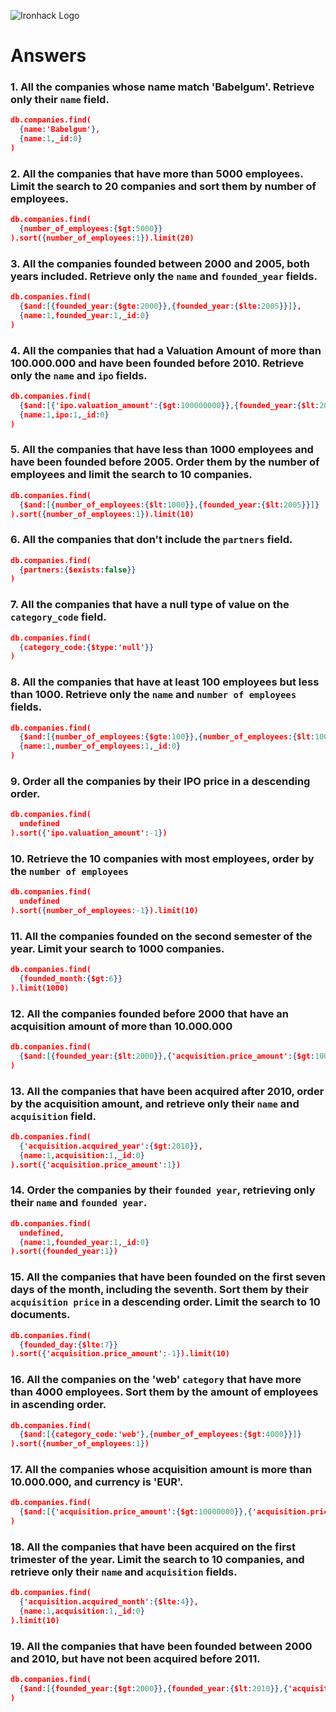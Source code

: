 ![Ironhack Logo](https://i.imgur.com/1QgrNNw.png)

# Answers

### 1. All the companies whose name match 'Babelgum'. Retrieve only their `name` field.

<!-- Your Code Goes Here -->
```json
db.companies.find(
  {name:'Babelgum'},
  {name:1,_id:0}
)
```

### 2. All the companies that have more than 5000 employees. Limit the search to 20 companies and sort them by **number of employees**.

<!-- Your Code Goes Here -->
```json
db.companies.find(
  {number_of_employees:{$gt:5000}}
).sort({number_of_employees:1}).limit(20)
```

### 3. All the companies founded between 2000 and 2005, both years included. Retrieve only the `name` and `founded_year` fields.

<!-- Your Code Goes Here -->
```json
db.companies.find(
  {$and:[{founded_year:{$gte:2000}},{founded_year:{$lte:2005}}]},
  {name:1,founded_year:1,_id:0}
)
```

### 4. All the companies that had a Valuation Amount of more than 100.000.000 and have been founded before 2010. Retrieve only the `name` and `ipo` fields.

<!-- Your Code Goes Here -->
```json
db.companies.find(
  {$and:[{'ipo.valuation_amount':{$gt:100000000}},{founded_year:{$lt:2010}}]},
  {name:1,ipo:1,_id:0}
)
```

### 5. All the companies that have less than 1000 employees and have been founded before 2005. Order them by the number of employees and limit the search to 10 companies.

<!-- Your Code Goes Here -->
```json
db.companies.find(
  {$and:[{number_of_employees:{$lt:1000}},{founded_year:{$lt:2005}}]}
).sort({number_of_employees:1}).limit(10)
```

### 6. All the companies that don't include the `partners` field.

<!-- Your Code Goes Here -->
```json
db.companies.find(
  {partners:{$exists:false}}
)
```

### 7. All the companies that have a null type of value on the `category_code` field.

<!-- Your Code Goes Here -->
```json
db.companies.find(
  {category_code:{$type:'null'}}
)
```

### 8. All the companies that have at least 100 employees but less than 1000. Retrieve only the `name` and `number of employees` fields.

<!-- Your Code Goes Here -->
```json
db.companies.find(
  {$and:[{number_of_employees:{$gte:100}},{number_of_employees:{$lt:1000}}]},
  {name:1,number_of_employees:1,_id:0}
)
```

### 9. Order all the companies by their IPO price in a descending order.

<!-- Your Code Goes Here -->
```json
db.companies.find(
  undefined
).sort({'ipo.valuation_amount':-1})
```

### 10. Retrieve the 10 companies with most employees, order by the `number of employees`

<!-- Your Code Goes Here -->
```json
db.companies.find(
  undefined
).sort({number_of_employees:-1}).limit(10)
```

### 11. All the companies founded on the second semester of the year. Limit your search to 1000 companies.

<!-- Your Code Goes Here -->
```json
db.companies.find(
  {founded_month:{$gt:6}}
).limit(1000)
```

### 12. All the companies founded before 2000 that have an acquisition amount of more than 10.000.000

<!-- Your Code Goes Here -->
```json
db.companies.find(
  {$and:[{founded_year:{$lt:2000}},{'acquisition.price_amount':{$gt:10000000}}]}
)
```

### 13. All the companies that have been acquired after 2010, order by the acquisition amount, and retrieve only their `name` and `acquisition` field.

<!-- Your Code Goes Here -->
```json
db.companies.find(
  {'acquisition.acquired_year':{$gt:2010}},
  {name:1,acquisition:1,_id:0}
).sort({'acquisition.price_amount':1})
```

### 14. Order the companies by their `founded year`, retrieving only their `name` and `founded year`.

<!-- Your Code Goes Here -->
```json
db.companies.find(
  undefined,
  {name:1,founded_year:1,_id:0}
).sort({founded_year:1})
```

### 15. All the companies that have been founded on the first seven days of the month, including the seventh. Sort them by their `acquisition price` in a descending order. Limit the search to 10 documents.

<!-- Your Code Goes Here -->
```json
db.companies.find(
  {founded_day:{$lte:7}}
).sort({'acquisition.price_amount':-1}).limit(10)
```

### 16. All the companies on the 'web' `category` that have more than 4000 employees. Sort them by the amount of employees in ascending order.

<!-- Your Code Goes Here -->
```json
db.companies.find(
  {$and:[{category_code:'web'},{number_of_employees:{$gt:4000}}]}
).sort({number_of_employees:1})
```

### 17. All the companies whose acquisition amount is more than 10.000.000, and currency is 'EUR'.

<!-- Your Code Goes Here -->
```json
db.companies.find(
  {$and:[{'acquisition.price_amount':{$gt:10000000}},{'acquisition.price_currency_code':'EUR'}]}
)
```

### 18. All the companies that have been acquired on the first trimester of the year. Limit the search to 10 companies, and retrieve only their `name` and `acquisition` fields.

<!-- Your Code Goes Here -->
```json
db.companies.find(
  {'acquisition.acquired_month':{$lte:4}},
  {name:1,acquisition:1,_id:0}
).limit(10)
```

### 19. All the companies that have been founded between 2000 and 2010, but have not been acquired before 2011.

<!-- Your Code Goes Here -->
```json
db.companies.find(
  {$and:[{founded_year:{$gt:2000}},{founded_year:{$lt:2010}},{'acquisition.acquired_year':{$gte:2011}}]}
)
```